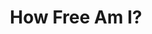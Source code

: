---
layout: post
type: episode
title: How Free Am I?
postnumber: 36
epnumber: 11
section: 0
description: Today we discuss the concept of freedom, including questions around self-awareness vs. being a product of my environment, autonomy vs. being parented by the state, representative vs. direct democracy, epistemic vs. ontological uncertainty, etc.
image: /images/banners/ep11banner.jpg
audio: s1!27a4e
video: TywGSOGI318
transcript: 0
speakers: [William Blacoe, Steven Guscott]
categories: [freedom, control, autonomy]
tags: []
comments: true
---